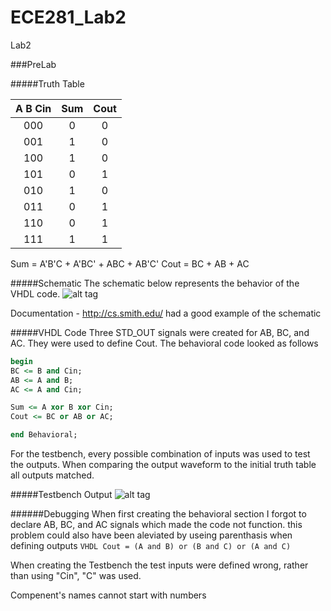ECE281_Lab2
===========

Lab2

###PreLab

#####Truth Table

|  A B Cin |  Sum |Cout|
|:--:|:--: |:--:|
| 000  |  0|0|  
| 001  |  1|0|  
| 100  |  1|0| 
| 101  |  0|1|
| 010  |  1|0| 
| 011  |  0|1|
| 110  |  0|1|
| 111  |  1|1|

Sum = A'B'C + A'BC' + ABC + AB'C'
Cout = BC + AB + AC

#####Schematic
The schematic below represents the behavior of the VHDL code.
![alt tag](https://raw.github.com/EricWardner/ECE281_Lab2/master/Lab2Schematic.png)

Documentation - http://cs.smith.edu/ had a good example of the schematic

#####VHDL Code
Three STD_OUT signals were created for AB, BC, and AC. They were used to define Cout. The behavioral code looked as follows

```VHDL
begin
BC <= B and Cin;
AB <= A and B;
AC <= A and Cin;

Sum <= A xor B xor Cin;
Cout <= BC or AB or AC;

end Behavioral;
```
For the testbench, every possible combination of inputs was used to test the outputs. When comparing the output waveform to the initial truth table all outputs matched.

#####Testbench Output
![alt tag](https://raw.github.com/EricWardner/ECE281_Lab2/master/Lab2Capture.PNG)

######Debugging
When first creating the behavioral section I forgot to declare AB, BC, and AC signals which made the code not function. this problem could also have been aleviated by useing parenthasis when defining outputs ```VHDL Cout = (A and B) or (B and C) or (A and C) ```

When creating the Testbench the test inputs were defined wrong, rather than using "Cin", "C" was used.

Compenent's names cannot start with numbers
